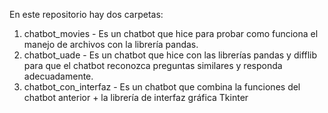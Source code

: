 En este repositorio hay dos carpetas:
1. chatbot_movies - Es un chatbot que hice para probar como funciona el manejo de archivos con la librería pandas.
2. chatbot_uade - Es un chatbot que hice con las librerías pandas y difflib para que el chatbot reconozca preguntas similares y responda adecuadamente.
3. chatbot_con_interfaz - Es un chatbot que combina la funciones del chatbot anterior + la librería de interfaz gráfica Tkinter
